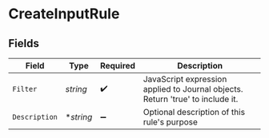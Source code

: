 # CreateInputRule


## Fields

| Field                                                                          | Type                                                                           | Required                                                                       | Description                                                                    |
| ------------------------------------------------------------------------------ | ------------------------------------------------------------------------------ | ------------------------------------------------------------------------------ | ------------------------------------------------------------------------------ |
| `Filter`                                                                       | *string*                                                                       | :heavy_check_mark:                                                             | JavaScript expression applied to Journal objects. Return 'true' to include it. |
| `Description`                                                                  | **string*                                                                      | :heavy_minus_sign:                                                             | Optional description of this rule's purpose                                    |